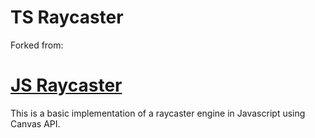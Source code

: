 # TS Raycaster

Forked from:

# [JS Raycaster](https://github.com/satansdeer/raycaster)

This is a basic implementation of a raycaster engine in Javascript using Canvas API.
